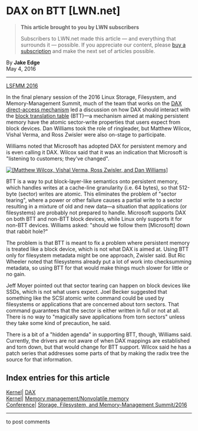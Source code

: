 # DAX on BTT [LWN.net]

> **This article brought to you by LWN subscribers**
> 
> Subscribers to LWN.net made this article — and everything that surrounds it — possible. If you appreciate our content, please [buy a subscription](/Promo/nst-nag3/subscribe) and make the next set of articles possible. 

By **Jake Edge**  
May 4, 2016 

* * *

[LSFMM 2016](/Articles/lsfmm2016/)

In the final plenary session of the 2016 Linux Storage, Filesystem, and Memory-Management Summit, much of the team that works on the [DAX direct-access mechanism](/Articles/610174/) led a discussion on how DAX should interact with the [block translation table](https://www.kernel.org/doc/Documentation/nvdimm/btt.txt) (BTT)—a mechanism aimed at making persistent memory have the atomic sector-write properties that users expect from block devices. Dan Williams took the role of ringleader, but Matthew Wilcox, Vishal Verma, and Ross Zwisler were also on-stage to participate. 

Williams noted that Microsoft has adopted DAX for persistent memory and is even calling it DAX. Wilcox said that it was an indication that Microsoft is "listening to customers; they've changed". 

[ ![\[Matthew Wilcox, Vishal Verma, Ross Zwisler, and Dan Williams\]](https://static.lwn.net/images/2016/lsf-daxbtt-sm.jpg) ](/Articles/686127/)

BTT is a way to put block-layer-like semantics onto persistent memory, which handles writes at a cache-line granularity (i.e. 64 bytes), so that 512-byte (sector) writes are atomic. This eliminates the problem of "sector tearing", where a power or other failure causes a partial write to a sector resulting in a mixture of old and new data—a situation that applications (or filesystems) are probably not prepared to handle. Microsoft supports DAX on both BTT and non-BTT block devices, while Linux only supports it for non-BTT devices. Williams asked: "should we follow them [Microsoft] down that rabbit hole?" 

The problem is that BTT is meant to fix a problem where persistent memory is treated like a block device, which is not what DAX is aimed at. Using BTT only for filesystem metadata might be one approach, Zwisler said. But Ric Wheeler noted that filesystems already put a lot of work into checksumming metadata, so using BTT for that would make things much slower for little or no gain. 

Jeff Moyer pointed out that sector tearing can happen on block devices like SSDs, which is not what users expect. Joel Becker suggested that something like the SCSI atomic write command could be used by filesystems or applications that are concerned about torn sectors. That command guarantees that the sector is either written in full or not at all. There is no way to "magically save applications from torn sectors" unless they take some kind of precaution, he said. 

There is a bit of a "hidden agenda" in supporting BTT, though, Williams said. Currently, the drivers are not aware of when DAX mappings are established and torn down, but that would change for BTT support. Wilcox said he has a patch series that addresses some parts of that by making the radix tree the source for that information. 

  
Index entries for this article  
---  
[Kernel](/Kernel/Index)| [DAX](/Kernel/Index#DAX)  
[Kernel](/Kernel/Index)| [Memory management/Nonvolatile memory](/Kernel/Index#Memory_management-Nonvolatile_memory)  
[Conference](/Archives/ConferenceIndex/)| [Storage, Filesystem, and Memory-Management Summit/2016](/Archives/ConferenceIndex/#Storage_Filesystem_and_Memory-Management_Summit-2016)  
  


* * *

to post comments 

